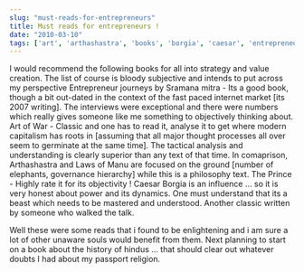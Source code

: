 ```yaml
---
slug: "must-reads-for-entrepreneurs"
title: Must reads for entrepreneurs !
date: "2010-03-10"
tags: ['art', 'arthashastra', 'books', 'borgia', 'caesar', 'entrepreneur', 'journeys', 'manu', 'mitra', 'prince', 'sramana', 'war']
---
```

I would recommend the following books for all into strategy and value creation. The list of course is bloody subjective and intends to put across my perspective
Entrepreneur journeys by Sramana mitra - Its a good book, though a bit out-dated in the context of the fast paced internet market [its 2007 writing]. The interviews were exceptional and there were numbers which really gives someone like me something to objectively thinking about.
	Art of War - Classic and one has to read it, analyse it to get where modern capitalism has roots in [assuming that all major thought processes all over seem to germinate at the same time]. The tactical analysis and understanding is clearly superior than any text of that time. In comaprison, Arthashastra and Laws of Manu are focused on the ground [number of elephants, governance hierarchy] while this is a philosophy text.
	The Prince - Highly rate it for its objectivity ! Caesar Borgia is an influence … so it is very honest about power and its dynamics. One must understand that its a beast which needs to be mastered and understood. Another classic written by someone who walked the talk.

Well these were some reads that i found to be enlightening and i am sure a lot of other unaware souls would benefit from them. Next planning to start on a book about the history of hindus … that should clear out whatever doubts I had about my passport religion.
